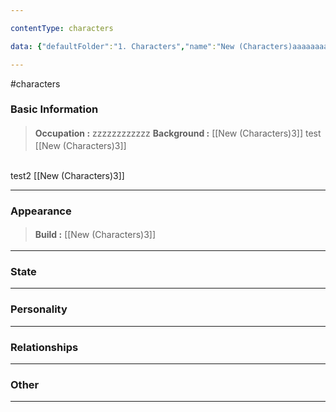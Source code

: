 ```yaml
---

contentType: characters

data: {"defaultFolder":"1. Characters","name":"New (Characters)aaaaaaaaaaaaaaaaaaa","oldName":"New (Characters)aaaaaaaaaaaaaaaaaaa","contentType":"characters","template":{"BasicInformation":{"FullName":{"value":null,"type":"text"},"Age":{"value":null,"type":"text"},"Occupation":{"value":"zzzzzzzzzzzz","type":"text"},"Background":{"value":"[[New (Characters)3]]\ntest\n[[New (Characters)3]]\n\ntest2\n[[New (Characters)3]]","type":"textarea"}},"Appearance":{"Build":{"value":"[[New (Characters)3]]","type":"text"},"Description":{"value":null,"type":"textarea"},"Accessories":{"value":null,"type":"array:text"}},"State":{"Dead":{"value":null,"type":"boolean"},"Injured":{"value":null,"type":"boolean"}},"Personality":{"GeneralTraits":{"value":null,"type":""},"Strengths":{"value":null,"type":"array:text"},"Weaknesses":{"value":null,"type":"array:text"}},"Relationships":{"Family":{"value":null,"type":"array:text"},"FriendsAndAllies":{"value":null,"type":"array:textarea"},"EnemiesAndRivals":{"value":null,"type":"array:text"},"RomanticInterests":{"value":null,"type":"array:text"}},"Other":{"Belongings":{"value":null,"type":"array:text"},"AdditionalNotes":{"value":null,"type":"textarea"}}}}

---
```


#characters

### Basic Information
> <span style='display: inline-flex;font-weight: bold;white-space: nowrap;overflow: hidden;margin: 3px 0px;'>Occupation : </span> zzzzzzzzzzzz 
> <span style='display: inline-flex;font-weight: bold;white-space: nowrap;overflow: hidden;margin: 3px 0px;'>Background : </span> <span class='content-creation-textarea'>[[New (Characters)3]]
test
[[New (Characters)3]]
</br>
test2
[[New (Characters)3]] 
</span>

---
### Appearance
> <span style='display: inline-flex;font-weight: bold;white-space: nowrap;overflow: hidden;margin: 3px 0px;'>Build : </span> [[New (Characters)3]] 

---
### State

---
### Personality

---
### Relationships

---
### Other

---
